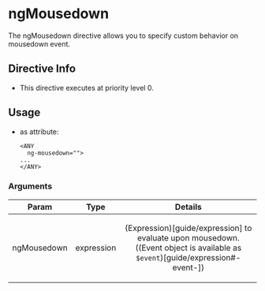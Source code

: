 



# ngMousedown








The ngMousedown directive allows you to specify custom behavior on mousedown event.








## Directive Info


* This directive executes at priority level 0.


## Usage



* as attribute:
    ```
    <ANY
      ng-mousedown="">
    ...
    </ANY>
    ```




### Arguments

| Param | Type | Details |
| :--: | :--: | :--: |
| ngMousedown | expression | <p>(Expression)[guide/expression] to evaluate upon mousedown. ((Event object is available as <code>$event</code>)[guide/expression#-event-])</p>  |




